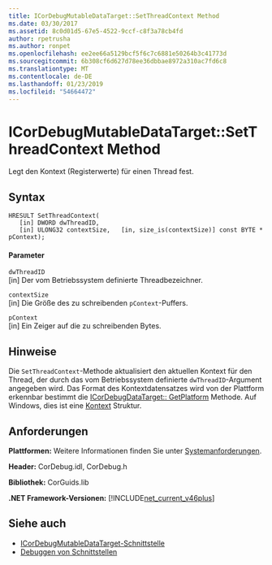 ```yaml
---
title: ICorDebugMutableDataTarget::SetThreadContext Method
ms.date: 03/30/2017
ms.assetid: 8c0d01d5-67e5-4522-9ccf-c8f3a78cb4fd
author: rpetrusha
ms.author: ronpet
ms.openlocfilehash: ee2ee66a5129bcf5f6c7c6881e50264b3c41773d
ms.sourcegitcommit: 6b308cf6d627d78ee36dbbae8972a310ac7fd6c8
ms.translationtype: MT
ms.contentlocale: de-DE
ms.lasthandoff: 01/23/2019
ms.locfileid: "54664472"
---
```

# <a name="icordebugmutabledatatargetsetthreadcontext-method"></a>ICorDebugMutableDataTarget::SetThreadContext Method
Legt den Kontext (Registerwerte) für einen Thread fest.  
  
## <a name="syntax"></a>Syntax  
  
```  
HRESULT SetThreadContext(  
   [in] DWORD dwThreadID,  
   [in] ULONG32 contextSize,   [in, size_is(contextSize)] const BYTE * pContext);  
```  
  
#### <a name="parameters"></a>Parameter  
 `dwThreadID`  
 [in] Der vom Betriebssystem definierte Threadbezeichner.  
  
 `contextSize`  
 [in] Die Größe des zu schreibenden `pContext`-Puffers.  
  
 `pContext`  
 [in] Ein Zeiger auf die zu schreibenden Bytes.  
  
## <a name="remarks"></a>Hinweise  
 Die `SetThreadContext`-Methode aktualisiert den aktuellen Kontext für den Thread, der durch das vom Betriebssystem definierte `dwThreadID`-Argument angegeben wird. Das Format des Kontextdatensatzes wird von der Plattform erkennbar bestimmt die [ICorDebugDataTarget:: GetPlatform](../../../../docs/framework/unmanaged-api/debugging/icordebugdatatarget-getplatform-method.md) Methode. Auf Windows, dies ist eine [Kontext](/windows/desktop/api/winnt/ns-winnt-_arm64_nt_context) Struktur.  
  
## <a name="requirements"></a>Anforderungen  
 **Plattformen:** Weitere Informationen finden Sie unter [Systemanforderungen](../../../../docs/framework/get-started/system-requirements.md).  
  
 **Header:** CorDebug.idl, CorDebug.h  
  
 **Bibliothek:** CorGuids.lib  
  
 **.NET Framework-Versionen:** [!INCLUDE[net_current_v46plus](../../../../includes/net-current-v46plus-md.md)]  
  
## <a name="see-also"></a>Siehe auch
- [ICorDebugMutableDataTarget-Schnittstelle](../../../../docs/framework/unmanaged-api/debugging/icordebugmutabledatatarget-interface.md)
- [Debuggen von Schnittstellen](../../../../docs/framework/unmanaged-api/debugging/debugging-interfaces.md)
